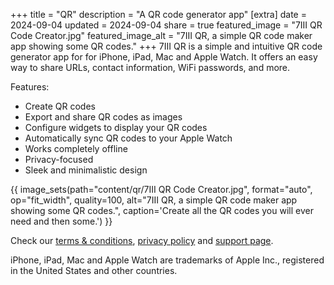 +++
title = "QR"
description = "A QR code generator app"
[extra]
date = 2024-09-04
updated = 2024-09-04
share = true
featured_image = "7III QR Code Creator.jpg"
featured_image_alt = "7III QR, a simple QR code maker app showing some QR codes."
+++
7III QR is a simple and intuitive QR code generator app for for iPhone, iPad, Mac and Apple Watch. It offers an easy way to share URLs, contact information, WiFi passwords, and more.

Features:
-	Create QR codes
-	Export and share QR codes as images
-	Configure widgets to display your QR codes
-	Automatically sync QR codes to your Apple Watch
-	Works completely offline
-	Privacy-focused
-	Sleek and minimalistic design

{{ image_sets(path="content/qr/7III QR Code Creator.jpg", format="auto", op="fit_width", quality=100, alt="7III QR, a simple QR code maker app showing some QR codes.", caption='Create all the QR codes you will ever need and then some.') }}


Check our [terms & conditions](/qr/terms-and-conditions), [privacy policy](/qr/privacy-policy) and [support page](/qr/support).

<div class="footnote-definition"><p>iPhone, iPad, Mac and Apple Watch are trademarks of Apple Inc., registered in the United States and other countries.</p></div>